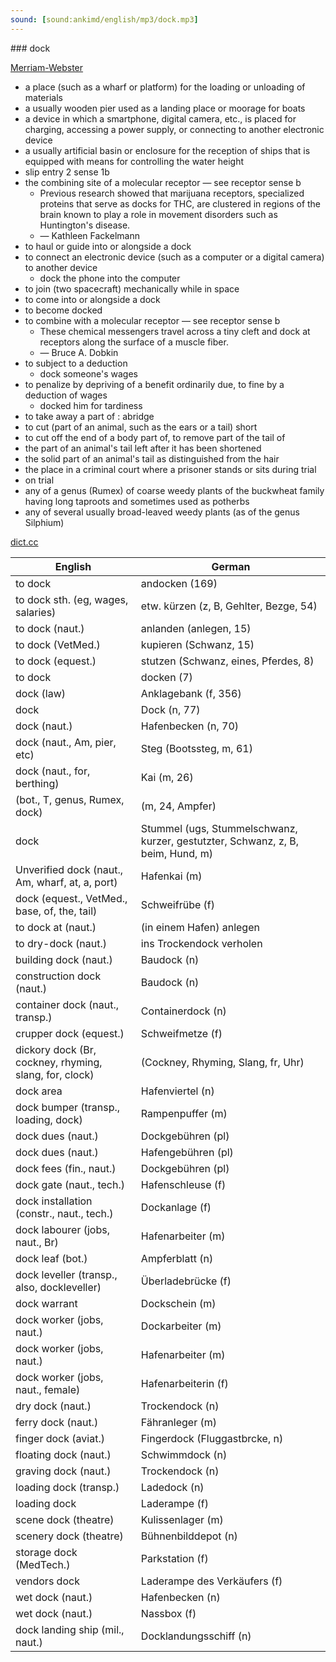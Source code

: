 ```yaml
---
sound: [sound:ankimd/english/mp3/dock.mp3]
---
```


\### dock

[Merriam-Webster](https://www.merriam-webster.com/dictionary/dock)

- a place (such as a wharf or platform) for the loading or unloading of materials
- a usually wooden pier used as a landing place or moorage for boats
- a device in which a smartphone, digital camera, etc., is placed for charging, accessing a power supply, or connecting to another electronic device
- a usually artificial basin or enclosure for the reception of ships that is equipped with means for controlling the water height
- slip entry 2 sense 1b
- the combining site of a molecular receptor — see receptor sense b
    - Previous research showed that marijuana receptors, specialized proteins that serve as docks for THC, are clustered in regions of the brain known to play a role in movement disorders such as Huntington's disease.
    - — Kathleen Fackelmann
- to haul or guide into or alongside a dock
- to connect an electronic device (such as a computer or a digital camera) to another device
    - dock the phone into the computer
- to join (two spacecraft) mechanically while in space
- to come into or alongside a dock
- to become docked
- to combine with a molecular receptor — see receptor sense b
    - These chemical messengers travel across a tiny cleft and dock at receptors along the surface of a muscle fiber.
    - — Bruce A. Dobkin
- to subject to a deduction
    - dock someone's wages
- to penalize by depriving of a benefit ordinarily due, to fine by a deduction of wages
    - docked him for tardiness
- to take away a part of : abridge
- to cut (part of an animal, such as the ears or a tail) short
- to cut off the end of a body part of, to remove part of the tail of
- the part of an animal's tail left after it has been shortened
- the solid part of an animal's tail as distinguished from the hair
- the place in a criminal court where a prisoner stands or sits during trial
- on trial
- any of a genus (Rumex) of coarse weedy plants of the buckwheat family having long taproots and sometimes used as potherbs
- any of several usually broad-leaved weedy plants (as of the genus Silphium)

[dict.cc](https://www.dict.cc/dock)

| English        | German       |
| -------------- | ------------ |
| to dock | andocken (169) |
| to dock sth. (eg, wages, salaries) | etw. kürzen (z, B, Gehlter, Bezge, 54) |
| to dock (naut.) | anlanden (anlegen, 15) |
| to dock (VetMed.) | kupieren (Schwanz, 15) |
| to dock (equest.) | stutzen (Schwanz, eines, Pferdes, 8) |
| to dock | docken (7) |
| dock (law) | Anklagebank (f, 356) |
| dock | Dock (n, 77) |
| dock (naut.) | Hafenbecken (n, 70) |
| dock (naut., Am, pier, etc) | Steg (Bootssteg, m, 61) |
| dock (naut., for, berthing) | Kai (m, 26) |
|  (bot., T, genus, Rumex, dock) |  (m, 24, Ampfer) |
| dock | Stummel (ugs, Stummelschwanz, kurzer, gestutzter, Schwanz, z, B, beim, Hund, m) |
| Unverified dock (naut., Am, wharf, at, a, port) | Hafenkai (m) |
| dock (equest., VetMed., base, of, the, tail) | Schweifrübe (f) |
| to dock at (naut.) | (in einem Hafen) anlegen |
| to dry-dock (naut.) | ins Trockendock verholen |
| building dock (naut.) | Baudock (n) |
| construction dock (naut.) | Baudock (n) |
| container dock (naut., transp.) | Containerdock (n) |
| crupper dock (equest.) | Schweifmetze (f) |
| dickory dock (Br, cockney, rhyming, slang, for, clock) |  (Cockney, Rhyming, Slang, fr, Uhr) |
| dock area | Hafenviertel (n) |
| dock bumper (transp., loading, dock) | Rampenpuffer (m) |
| dock dues (naut.) | Dockgebühren (pl) |
| dock dues (naut.) | Hafengebühren (pl) |
| dock fees (fin., naut.) | Dockgebühren (pl) |
| dock gate (naut., tech.) | Hafenschleuse (f) |
| dock installation (constr., naut., tech.) | Dockanlage (f) |
| dock labourer (jobs, naut., Br) | Hafenarbeiter (m) |
| dock leaf (bot.) | Ampferblatt (n) |
| dock leveller (transp., also, dockleveller) | Überladebrücke (f) |
| dock warrant | Dockschein (m) |
| dock worker (jobs, naut.) | Dockarbeiter (m) |
| dock worker (jobs, naut.) | Hafenarbeiter (m) |
| dock worker (jobs, naut., female) | Hafenarbeiterin (f) |
| dry dock (naut.) | Trockendock (n) |
| ferry dock (naut.) | Fähranleger (m) |
| finger dock (aviat.) | Fingerdock (Fluggastbrcke, n) |
| floating dock (naut.) | Schwimmdock (n) |
| graving dock (naut.) | Trockendock (n) |
| loading dock (transp.) | Ladedock (n) |
| loading dock | Laderampe (f) |
| scene dock (theatre) | Kulissenlager (m) |
| scenery dock (theatre) | Bühnenbilddepot (n) |
| storage dock (MedTech.) | Parkstation (f) |
| vendors dock | Laderampe des Verkäufers (f) |
| wet dock (naut.) | Hafenbecken (n) |
| wet dock (naut.) | Nassbox (f) |
| dock landing ship (mil., naut.) | Docklandungsschiff (n) |
